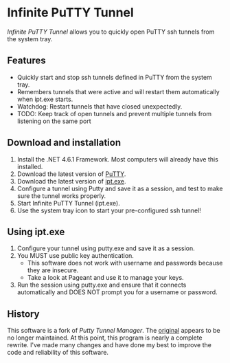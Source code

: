 # Infinite PuTTY Tunnel
*Infinite PuTTY Tunnel* allows you to quickly open PuTTY ssh tunnels from the system tray.

## Features

* Quickly start and stop ssh tunnels defined in PuTTY from the system tray.
* Remembers tunnels that were active and will restart them automatically when ipt.exe starts.
* Watchdog: Restart tunnels that have closed unexpectedly.
* TODO: Keep track of open tunnels and prevent multiple tunnels from listening on the same port

## Download and installation

1. Install the .NET 4.6.1 Framework. Most computers will already have this installed.
2. Download the latest version of [PuTTY](http://the.earth.li/~sgtatham/putty/latest/x86/putty-0.66-installer.exe).
3. Download the latest version of [ipt.exe](https://github.com/gdietsche/infinite-tunnel-manager/releases).
4. Configure a tunnel using Putty and save it as a session, and test to make sure the tunnel works properly.
5. Start Infinite PuTTY Tunnel (ipt.exe).
6. Use the system tray icon to start your pre-configured ssh tunnel!

## Using ipt.exe
1. Configure your tunnel using putty.exe and save it as a session.
3. You MUST use public key authentication.
    * This software does not work with username and passwords because they are insecure.
    * Take a look at Pageant and use it to manage your keys.
2. Run the session using putty.exe and ensure that it connects automatically and DOES NOT prompt you for a username or password. 

## History
This software is a fork of *Putty Tunnel Manager*. The [original](https://github.com/joeribekker/putty-tunnel-manager) appears to be no longer maintained.
At this point, this program is nearly a complete rewrite. I've made many changes and have done my best to improve the code and reliability of this software.

